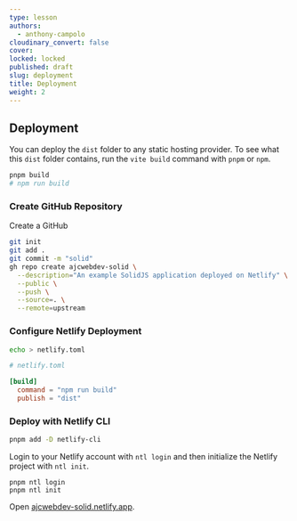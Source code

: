 ```yaml
---
type: lesson
authors:
  - anthony-campolo
cloudinary_convert: false
cover: 
locked: locked
published: draft
slug: deployment
title: Deployment
weight: 2
---
```


## Deployment

You can deploy the `dist` folder to any static hosting provider. To see what this `dist` folder contains, run the `vite build` command with `pnpm` or `npm`.

```bash
pnpm build
# npm run build
```

### Create GitHub Repository

Create a GitHub

```bash
git init
git add .
git commit -m "solid"
gh repo create ajcwebdev-solid \
  --description="An example SolidJS application deployed on Netlify" \
  --public \
  --push \
  --source=. \
  --remote=upstream
```

### Configure Netlify Deployment

```bash
echo > netlify.toml
```

```toml
# netlify.toml

[build]
  command = "npm run build"
  publish = "dist"
```

### Deploy with Netlify CLI

```bash
pnpm add -D netlify-cli
```

Login to your Netlify account with `ntl login` and then initialize the Netlify project with `ntl init`.

```
pnpm ntl login
pnpm ntl init
```

Open [ajcwebdev-solid.netlify.app](https://ajcwebdev-solid.netlify.app/).